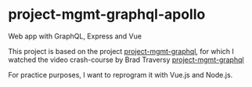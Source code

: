 # project-mgmt-graphql-apollo
Web app with GraphQL, Express  and Vue

This project is based on the project [project-mgmt-graphql](https://github.com/bradtraversy/project-mgmt-graphql), for which I watched the video crash-course by Brad Traversy [project-mgmt-graphql](https://www.youtube.com/watch?v=BcLNfwF04Kw&t=9094s) 

For practice purposes, I want to reprogram it with Vue.js and Node.js.
